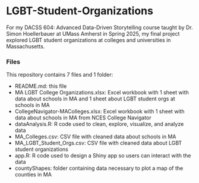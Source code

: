 # LGBT-Student-Organizations
For my DACSS 604: Advanced Data-Driven Storytelling course taught by Dr. Simon Hoellerbauer at UMass Amherst in Spring 2025, my final project explored LGBT student organizations at colleges and universities in Massachusetts.

### Files
This repository contains 7 files and 1 folder:
- README.md: this file
- MA LGBT College Organizations.xlsx: Excel workbook with 1 sheet with data about schools in MA and 1 sheet about LGBT student orgs at schools in MA
- CollegeNavigator-MAColleges.xlsx: Excel workbook with 1 sheet with data about schools in MA from NCES College Navigator
- dataAnalysis.R: R code used to clean, explore, visualize, and analyze data
- MA_Colleges.csv: CSV file with cleaned data about schools in MA
- MA_LGBT_Student_Orgs.csv: CSV file with cleaned data about LGBT student organizations
- app.R: R code used to design a Shiny app so users can interact with the data
- countyShapes: folder containing data necessary to plot a map of the counties in MA
  
